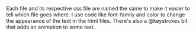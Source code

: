 Each file and its respective css file are named the same to make it easier to tell which file goes where. I use code like font-family and color to change the appearance of the text in the html files. There's also a @keystrokes bit that adds an animation to some text.
